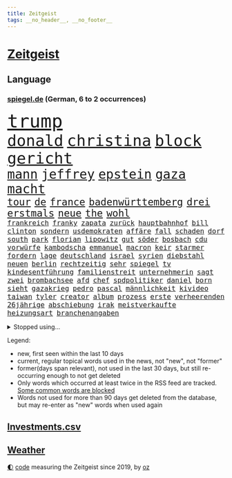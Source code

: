```yaml
---
title: Zeitgeist
tags: __no_header__, __no_footer__
---
```


# [Zeitgeist](https://oliz.io/zeitgeist/)

## Language

<h3><a href="https://www.spiegel.de" target="_blank">spiegel.de</a> (German, 6 to 2 occurrences)</h3>
<p style="font-family:monospace">
<span style="font-size:32pt"><a href="news_links.html#trump" class="current">trump</a></span>
<br>
<span style="font-size:27pt"><a href="news_links.html#donald" class="current">donald</a></span>
<span style="font-size:27pt"><a href="news_links.html#christina" class="current">christina</a></span>
<span style="font-size:27pt"><a href="news_links.html#block" class="current">block</a></span>
<span style="font-size:27pt"><a href="news_links.html#gericht" class="current">gericht</a></span>
<br>
<span style="font-size:22pt"><a href="news_links.html#mann" class="current">mann</a></span>
<span style="font-size:22pt"><a href="news_links.html#jeffrey" class="current">jeffrey</a></span>
<span style="font-size:22pt"><a href="news_links.html#epstein" class="current">epstein</a></span>
<span style="font-size:22pt"><a href="news_links.html#gaza" class="current">gaza</a></span>
<span style="font-size:22pt"><a href="news_links.html#macht" class="current">macht</a></span>
<br>
<span style="font-size:17pt"><a href="news_links.html#tour" class="current">tour</a></span>
<span style="font-size:17pt"><a href="news_links.html#de" class="current">de</a></span>
<span style="font-size:17pt"><a href="news_links.html#france" class="current">france</a></span>
<span style="font-size:17pt"><a href="news_links.html#badenwürttemberg" class="current">badenwürttemberg</a></span>
<span style="font-size:17pt"><a href="news_links.html#drei" class="current">drei</a></span>
<span style="font-size:17pt"><a href="news_links.html#erstmals" class="current">erstmals</a></span>
<span style="font-size:17pt"><a href="news_links.html#neue" class="current">neue</a></span>
<span style="font-size:17pt"><a href="news_links.html#the" class="current">the</a></span>
<span style="font-size:17pt"><a href="news_links.html#wohl" class="current">wohl</a></span>
<br>
<span style="font-size:12pt"><a href="news_links.html#frankreich" class="current">frankreich</a></span>
<span style="font-size:12pt"><a href="news_links.html#franky" class="new">franky</a></span>
<span style="font-size:12pt"><a href="news_links.html#zapata" class="new">zapata</a></span>
<span style="font-size:12pt"><a href="news_links.html#zurück" class="current">zurück</a></span>
<span style="font-size:12pt"><a href="news_links.html#hauptbahnhof" class="current">hauptbahnhof</a></span>
<span style="font-size:12pt"><a href="news_links.html#bill" class="current">bill</a></span>
<span style="font-size:12pt"><a href="news_links.html#clinton" class="new">clinton</a></span>
<span style="font-size:12pt"><a href="news_links.html#sondern" class="current">sondern</a></span>
<span style="font-size:12pt"><a href="news_links.html#usdemokraten" class="current">usdemokraten</a></span>
<span style="font-size:12pt"><a href="news_links.html#affäre" class="current">affäre</a></span>
<span style="font-size:12pt"><a href="news_links.html#fall" class="current">fall</a></span>
<span style="font-size:12pt"><a href="news_links.html#schaden" class="current">schaden</a></span>
<span style="font-size:12pt"><a href="news_links.html#dorf" class="current">dorf</a></span>
<span style="font-size:12pt"><a href="news_links.html#south" class="current">south</a></span>
<span style="font-size:12pt"><a href="news_links.html#park" class="current">park</a></span>
<span style="font-size:12pt"><a href="news_links.html#florian" class="current">florian</a></span>
<span style="font-size:12pt"><a href="news_links.html#lipowitz" class="current">lipowitz</a></span>
<span style="font-size:12pt"><a href="news_links.html#gut" class="current">gut</a></span>
<span style="font-size:12pt"><a href="news_links.html#söder" class="current">söder</a></span>
<span style="font-size:12pt"><a href="news_links.html#bosbach" class="new">bosbach</a></span>
<span style="font-size:12pt"><a href="news_links.html#cdu" class="current">cdu</a></span>
<span style="font-size:12pt"><a href="news_links.html#vorwürfe" class="current">vorwürfe</a></span>
<span style="font-size:12pt"><a href="news_links.html#kambodscha" class="current">kambodscha</a></span>
<span style="font-size:12pt"><a href="news_links.html#emmanuel" class="current">emmanuel</a></span>
<span style="font-size:12pt"><a href="news_links.html#macron" class="current">macron</a></span>
<span style="font-size:12pt"><a href="news_links.html#keir" class="current">keir</a></span>
<span style="font-size:12pt"><a href="news_links.html#starmer" class="current">starmer</a></span>
<span style="font-size:12pt"><a href="news_links.html#fordern" class="current">fordern</a></span>
<span style="font-size:12pt"><a href="news_links.html#lage" class="current">lage</a></span>
<span style="font-size:12pt"><a href="news_links.html#deutschland" class="current">deutschland</a></span>
<span style="font-size:12pt"><a href="news_links.html#israel" class="current">israel</a></span>
<span style="font-size:12pt"><a href="news_links.html#syrien" class="current">syrien</a></span>
<span style="font-size:12pt"><a href="news_links.html#diebstahl" class="current">diebstahl</a></span>
<span style="font-size:12pt"><a href="news_links.html#neuen" class="current">neuen</a></span>
<span style="font-size:12pt"><a href="news_links.html#berlin" class="current">berlin</a></span>
<span style="font-size:12pt"><a href="news_links.html#rechtzeitig" class="current">rechtzeitig</a></span>
<span style="font-size:12pt"><a href="news_links.html#sehr" class="current">sehr</a></span>
<span style="font-size:12pt"><a href="news_links.html#spiegel" class="current">spiegel</a></span>
<span style="font-size:12pt"><a href="news_links.html#tv" class="current">tv</a></span>
<span style="font-size:12pt"><a href="news_links.html#kindesentführung" class="current">kindesentführung</a></span>
<span style="font-size:12pt"><a href="news_links.html#familienstreit" class="new">familienstreit</a></span>
<span style="font-size:12pt"><a href="news_links.html#unternehmerin" class="current">unternehmerin</a></span>
<span style="font-size:12pt"><a href="news_links.html#sagt" class="current">sagt</a></span>
<span style="font-size:12pt"><a href="news_links.html#zwei" class="current">zwei</a></span>
<span style="font-size:12pt"><a href="news_links.html#brombachsee" class="current">brombachsee</a></span>
<span style="font-size:12pt"><a href="news_links.html#afd" class="current">afd</a></span>
<span style="font-size:12pt"><a href="news_links.html#chef" class="current">chef</a></span>
<span style="font-size:12pt"><a href="news_links.html#spdpolitiker" class="current">spdpolitiker</a></span>
<span style="font-size:12pt"><a href="news_links.html#daniel" class="current">daniel</a></span>
<span style="font-size:12pt"><a href="news_links.html#born" class="current">born</a></span>
<span style="font-size:12pt"><a href="news_links.html#sieht" class="current">sieht</a></span>
<span style="font-size:12pt"><a href="news_links.html#gazakrieg" class="current">gazakrieg</a></span>
<span style="font-size:12pt"><a href="news_links.html#pedro" class="current">pedro</a></span>
<span style="font-size:12pt"><a href="news_links.html#pascal" class="current">pascal</a></span>
<span style="font-size:12pt"><a href="news_links.html#männlichkeit" class="current">männlichkeit</a></span>
<span style="font-size:12pt"><a href="news_links.html#kivideo" class="new">kivideo</a></span>
<span style="font-size:12pt"><a href="news_links.html#taiwan" class="current">taiwan</a></span>
<span style="font-size:12pt"><a href="news_links.html#tyler" class="new">tyler</a></span>
<span style="font-size:12pt"><a href="news_links.html#creator" class="new">creator</a></span>
<span style="font-size:12pt"><a href="news_links.html#album" class="current">album</a></span>
<span style="font-size:12pt"><a href="news_links.html#prozess" class="current">prozess</a></span>
<span style="font-size:12pt"><a href="news_links.html#erste" class="current">erste</a></span>
<span style="font-size:12pt"><a href="news_links.html#verheerenden" class="current">verheerenden</a></span>
<span style="font-size:12pt"><a href="news_links.html#26jährige" class="current">26jährige</a></span>
<span style="font-size:12pt"><a href="news_links.html#abschiebung" class="current">abschiebung</a></span>
<span style="font-size:12pt"><a href="news_links.html#irak" class="current">irak</a></span>
<span style="font-size:12pt"><a href="news_links.html#meistverkaufte" class="new">meistverkaufte</a></span>
<span style="font-size:12pt"><a href="news_links.html#heizungsart" class="new">heizungsart</a></span>
<span style="font-size:12pt"><a href="news_links.html#branchenangaben" class="new">branchenangaben</a></span>
</p>
<details>
<summary>Stopped using...</summary>
<p class="former" style="font-size:12pt">
treffer(1738) energien(1737) entwicklungen(1737) korruption(1736) programm(1736) schnellcheck(1736) autorin(1735) belarus(1735) kassiert(1735) beschimpft(1734) landkreis(1734) sv(1734) unmut(1734) warnung(1734) messi(1733) million(1733) staatschef(1733) verletzungen(1733) berühmt(1732) bewohner(1732) vereinigten(1732) aufklärung(1731) engagement(1731) gefährlichen(1731) kommunen(1731) meldete(1731) pandemie(1731) ton(1731) bundesliga(1730) entschuldigt(1730) kriminelle(1730) kriminellen(1730) magdeburg(1730) statement(1730) 2016(1729) aufgefordert(1729) eins(1729) frankfurter(1729) geriet(1729) gestoßen(1729) heftig(1729) investoren(1729) klubs(1729) nein(1729) planeten(1729) rassismus(1729) sicherheitsbehörden(1729) vergeblich(1729) winter(1729) wirtschaftsminister(1729) übt(1729) afrika(1728) beruf(1728) debüt(1728) gesundheitsminister(1728) illegalen(1728) innenministerium(1728) schalke(1728) teilnehmer(1728) babys(1727) bundesweit(1727) finanziell(1727) halle(1727) mengen(1727) studierenden(1727) umwelt(1727) venezuela(1727) überwinden(1727) 04(1726) abstimmen(1726) beleidigt(1726) börse(1726) joachim(1726) oliver(1726) oppositionelle(1726) remis(1726) all(1725) erneuten(1725) reagierte(1725) gelang(1724) siegen(1724) voraus(1724) öffnen(1724) verbindet(1723) belgien(1722) entsetzen(1722) letzter(1722) philipp(1722) gebe(1721) passt(1721) e(1720) deals(1719) annalena(1717) baerbock(1717) brutal(1717) berater(1716) kürzlich(1716) lkw(1716) pflicht(1715) entwickeln(1713) spitzenreiter(1713) aufhalten(1711) änderungen(1711) gewinn(1709) konkrete(1709) eigenes(1708) pkw(1707) wusste(1707) whatsapp(1706) äußerte(1705) auseinandersetzung(1703) beitrag(1703) retter(1703) solchen(1702) landet(1700) app(1698) gelandet(1698) provoziert(1697) zdf(1685) westliche(1620) ausnahme(1474) verbunden(1453) cup(1450) gesund(1434) nachspielzeit(1418) börsen(1410) stehlen(1408) worum(1380) eingeführt(1365) halbes(1356) sank(1305) bat(1281) positiven(1243) betreibt(1231) rezession(1204) flüchten(1202) günstiger(1192) ausstieg(1187) fox(1184) indem(1183) kandidat(1132) tierschützer(1130) osnabrück(1118) prompt(1115) fassungslos(1095) legal(1090) äußerst(1077) bürgergeld(1068) nation(1066) studentin(1065) meloni(1063) medizin(1059) ereignet(1032) lionel(1012) auszeichnung(993) kohl(991) billigt(973) gesprengt(970) lauter(950) ähnliche(930) al(921) gegründet(921) zufällig(910) aussieht(909) marode(901) verdächtigt(896) vorstandschef(893) leon(885) lauf(877) dennis(876) dfbpokal(866) miami(841) emotionen(823) höchststand(789) zürich(779) bekennt(764) kurzer(757) obersten(745) warnungen(733) schmidt(731) politikerinnen(720) froh(709) albtraum(705) ausnahmezustand(693) pauli(693) sprachen(693) chancenlos(686) drehte(684) knie(683) campus(679) gewinner(675) bayer(673) harald(673) väter(671) dreht(663) karte(651) gearbeitet(647) kehrtwende(643) gerechnet(637) wütend(633) veröffentlichung(632) versuche(630) terrororganisation(625) künftige(607) wegfallen(599) bombardiert(596) manch(594) gestritten(590) haftstrafen(583) sowohl(577) kriegsschiffe(571) beleidigungen(570) historischer(570) stoffe(570) befand(568) heimischen(567) amerikas(566) giftige(565) playoffs(559) machtwechsel(557) teamkollegen(554) operation(553) dahintersteckt(543) wofür(541) audi(538) firmenchef(538) verbündete(530) verbringen(513) gesichtet(512) bunte(511) mauer(511) häusern(509) nationalsozialismus(509) fahndet(504) glimpflich(496) magnus(496) jenseits(491) märkte(489) agenda(488) fotografiert(485) hochstapler(485) stewart(485) f(481) fing(480) schnellste(473) boss(470) geschoben(469) gipfel(460) einbruch(455) prägt(451) türen(451) unzulässig(451) kirchen(449) oberster(444) breitet(443) figuren(442) chinese(440) wittert(439) handwerk(438) bruch(437) autobranche(435) laufender(435) systematisch(435) bahnstrecke(434) telekom(433) beweist(432) eskalieren(425) liest(424) besuchte(423) vermitteln(421) sportlerinnen(419) verlegen(419) enorme(417) beschließen(414) perfekt(413) beirut(411) kennedy(408) suchten(400) nachrichtenagentur(399) rekordsumme(399) alassad(396) anfangs(390) laufbahn(390) funk(388) kreative(387) litt(386) axel(385) smith(385) geschäftsmann(381) indische(381) gesteuert(379) bewahrt(377) gelebt(376) bürgerinnen(375) erlebnis(374) zeichnen(371) hollywoodstars(370) schult(369) baseball(365) verfügbar(364) rico(362) legende(361) entgehen(359) jährlich(358) anruf(357) innenstadt(352) gehoben(349) gesundheitliche(345) konkret(345) öffentlicher(339) zögern(337) geheimdienste(336) baschar(331) görlitz(331) kriege(328) nina(327) mittag(326) autokraten(325) gefangenen(323) georgia(322) versprach(317) abschuss(316) ausgetauscht(316) dietmar(310) beweis(309) amtes(308) bergung(308) menschlichkeit(307) werder(306) ausweitung(303) 94(302) dc(300) öltanker(300) explodiert(299) zuständig(298) sc(296) wolfsburg(295) prominenter(294) diplomatie(289) hofiert(289) februar(288) grundsätzlich(288) leipziger(286) psg(285) milizen(281) springer(280) söhne(279) prangert(276) werben(276) gewaltdelikten(275) hof(275) brooklyn(273) vertraute(272) paderborn(269) passen(269) französischer(267) wohnhäuser(267) eindringlich(265) weltmeisterschaft(265) bedrohte(264) beitragen(264) knochen(264) pete(264) bewerber(262) wille(262) bemängelt(260) stanley(259) ansichten(258) verlief(256) teslas(255) weltwirtschaft(255) zunehmende(255) gesetzesänderung(254) fatal(253) gerichtssaal(253) überschattet(253) amerikanischer(252) gebäuden(252) überzieht(249) mitgeteilt(248) soziologe(245) lakers(241) zusammenstoß(239) synthetische(238) zurückzukehren(237) geldautomatensprenger(234) kürzen(234) liz(233) traditionell(233) puerto(232) sheinbaum(232) geplündert(224) gestorbenen(224) möchten(224) 92(223) angestellte(223) amerikanern(222) report(221) anweisung(220) gesteckt(219) hegseth(219) rüstung(219) niederlagen(218) oscars(217) zehntausenden(217) usgesundheitsminister(215) french(213) akuter(211) eingeschaltet(211) birgt(210) kommunizieren(210) komplizierter(209) traurig(209) rahmen(208) spurensuche(206) äußeres(206) intakt(205) keith(205) kellogg(205) durcheinander(204) estland(204) brutaler(203) nachdenken(202) chaotische(200) interner(200) reinen(200) rückkehrer(200) erschlagen(199) weite(199) lasse(198) geheimdienstchef(197) mache(195) sanierung(195) rückte(194) rekordzeit(193) unentschieden(193) messenger(192) absolut(191) griffen(191) 20jährigen(190) freigelassen(190) hilferuf(190) angeklagten(189) füllen(189) schattenflotte(189) starkes(189) winzige(189) emma(187) zähne(187) community(186) kapitulation(184) sportliche(184) zeitenwende(183) selbstkritik(182) verbreitete(182) panama(180) weltlage(180) wiedereinführung(180) diverse(179) durchsuchung(179) re(179) rereportage(179) führerschein(178) meiden(177) dominieren(175) hochtouren(174) attackierten(173) spektakuläre(173) tunesien(172) unverletzt(172) landesweite(171) verlässlich(171) tauchen(170) heidelberg(169) wirtschaftsleistung(169) gesundheitsbehörde(166) gegnerin(165) handschlag(164) spioniert(163) aufbau(162) vergessenheit(162) besseres(161) scheine(161) kleineren(160) alonso(159) bunny(159) xabi(159) stattet(158) wappnet(157) neunzigerjahre(156) plakate(155) weltregionen(155) protests(154) verstecken(154) starship(153) fossile(152) manchem(152) zusammengeschlossen(152) sammelklage(151) experimentiert(149) transatlantische(149) personelle(148) untersuchungsbericht(148) agiert(147) ausschließen(146) körperlich(146) puma(146) chirurg(145) gespendet(143) marie(143) kreativen(142) schärfer(142) aufwärts(141) beunruhigt(141) entwendet(141) ussondergesandte(141) chats(140) karten(140) bebt(139) sicherer(139) gecancelt(138) kräftemessen(138) rassistisch(138) voice(137) ausschluss(135) autofahren(135) urteilt(135) autoritären(134) kanadischen(134) wassermassen(134) angemessen(133) vorkehrungen(133) begrenzen(132) töchter(131) ulrich(131) wuppertal(131) klischees(130) mexikos(130) streamer(130) brown(128) empowerment(128) sarkozy(128) patzt(127) buchung(126) absolvieren(125) ausrücken(125) geländewagen(125) gesundheitlicher(125) schöpfen(125) zitate(125) benutzt(124) fahrzeugen(124) mexikanischen(124) regierungen(124) warfen(124) mindestlohns(123) co₂emissionen(122) derby(122) expartnerin(122) influencern(122) ingebrigtsen(122) inter(122) schockierte(122) 64(121) friedens(121) umzug(121) jünger(120) mitteln(120) unschuld(119) 1400(118) atlético(118) detail(118) entschlossenheit(118) bundeskartellamt(117) karrierecoach(117) kollidieren(117) charterflug(116) traten(116) diplomat(115) entgegenkommen(115) gerichtet(115) vernichten(115) vodafone(115) wunden(115) bayesian(114) einzelfall(114) günstigsten(114) geht’s(113) rasche(113) repräsentative(113) schwangere(113) kommentaren(112) tvinterview(112) bombardieren(111) brandanschläge(111) verarbeitet(111) bär(110) sicherheitsbedenken(110) muslime(109) riskiert(109) schwächt(109) vorigen(109) kreuzberg(108) lockten(108) autonome(107) spdchefin(107) inspirieren(106) metro(106) vorzubeugen(106) haifa(105) unangenehm(105) bemerkungen(104) glamour(104) verschluss(104) zielt(104) kürzer(103) long(103) fadenkreuz(102) jansen(102) marcell(102) mumbai(102) theatermacher(102) woidke(102) oman(100) ai(99) bewaffnet(99) usfirmen(99) connor(98) umweltschützer(98) flüsse(96) heming(96) vorgeschmack(96) willis(96) anomalie(95) euaußenminister(95) geschieht(95) wassermangel(95) bernie(94) lebenslangen(94) moschee(94) sanders(94) sensiblen(94) wirtschaftlicher(94) champion(93) mclaren(93) ocasiocortez(93) usnotenbank(93) visum(93) bauarbeiter(92) diamanten(92) dröge(92) unwettern(92) cincinnati(91) irrtum(91) kriterien(91) schmäht(91) verfassungsfeindliche(91) angefacht(90) bonner(90) covid(90) diplomatin(90) leif(90) sander(90) schlichter(90) tennessee(90) trennungen(90) anklagebank(89) brennstoffe(89) einschränken(89) geheim(89) geschwister(89) migrant(89) vorlegen(89) begraben(88) benennen(88) kampfhandlungen(88) stellplätze(88) entfachen(87) michigan(87) spiegelmitarbeiterin(87) terrorverdacht(87) ire(86) kriminalpolizei(86) reaktiviert(86) reinigen(86) aufschluss(85) erhielten(85) fluggesellschaften(85) hauptfigur(85) luftschlägen(85) nehmendes(85) privatleben(85) verursachen(85) bösen(84) halsband(84) kostbaren(84) psychologische(84) quadratkilometer(84) chios(83) desideriuserasmusstiftung(83) erika(83) formel1fahrer(83) frustriert(83) heinz(83) juliane(83) mittelalterlicher(83) nötigen(83) steinbach(83) wehrpflichtdebatte(83) actionfilm(82) beruhigen(82) cyrus(82) durchquert(82) funktionen(82) geschosse(82) immobilienpreise(82) löffler(82) miley(82) staatsfernsehen(82) zaun(82) diskret(81) fremdeln(81) jusochef(81) kindheitserinnerungen(81) korruptionsskandal(81) lavaströme(81) leinwand(81) milo(81) türmer(81) ungeeigneten(81) usluftangriffe(81) zustande(81) carrie(80) lobte(80) minnesota(80) beschmierte(79) seltenheit(79) verunsichern(79) brannten(78) fossilen(78) funkstille(78) margot(78) neunjähriger(78) traurige(78) wirtschaftsvertreter(78) zusätzliches(78) assadregime(77) funktion(77) reptilien(77) roter(77) schwangerer(77) titeln(77) villingenschwenningen(77) vorfahrt(77) vorfeld(77) domina(76) herrschte(76) meeresgrund(76) paläontologen(76) ingenieure(75) kamikazedrohnen(75) müllsäcken(75) sprengt(75) stalker(75) wochenbeginn(75) übernahmeangebot(75) arminia(74) friedländer(74) genf(74) schrecklich(74) schwerwiegende(74) usbasis(74) vorgenommen(74) ambitionierten(73) beifahrersitz(73) biologen(73) bombendrohung(73) coman(73) eufinanzierung(73) finanzmärkten(73) funkgeräte(73) mächte(73) teherans(73) ungesundes(73) wachsendes(73) kleinem(72) laurence(72) stürmte(72) graben(71) reicher(71) ungleich(71) gesundheitsministerium(70) inhaftiert(70) summen(70) teenagerin(70) ticketkauf(70) wahlheimat(70) 15jähriger(69) 25000(69) argentinischen(69) besorgniserregende(69) eintrittspreise(69) information(69) israelischem(69) mehrfamilienhauses(69) schwimmbads(69) trumpprotest(69) archäologie(68) eilverfahren(68) gase(68) jusos(68) jüdinnen(68) pforzheim(68) schachstar(68) telegram(68) usfans(68) explodierte(67) feiertage(67) verpflichtung(67) zahnarztpraxis(67) anfragen(66) golfstaaten(66) menendez(66) traditionen(66) vorgarten(66) werfer(66) zombies(66) beschäftigung(65) eingestürzt(65) freigeistin(65) hackerangriff(65) losgegangen(65) magath(65) aufgeschoben(64) biologische(64) ergeht(64) israelgazakonflikt(64) operationen(64) reglementiert(64) spätere(64) 59(63) glocke(63) lgbtq+community(63) zivilen(63) zurückhaltung(63) beschränkt(62) bildhauer(62) jobcenter(62) kanälen(62) millionenschaden(62) motorisierten(62) postings(62) ungesundem(62) verzweifelte(62) attentäter(61) cyberkriminalität(61) fed(61) fotograf(61) horrende(61) missfallen(61) puzzle(61) staatschefs(61) chatapp(60) emirate(60) landespolizei(60) zulässt(60) kriegstüchtigkeit(59) laute(59) lebzeiten(59) reiner(59) transrechte(59) 30jährigen(58) botox(58) bundesstaaten(58) diskriminierung(58) geldautomaten(58) sauberes(58) schulsystem(58) überfahren(58) höchstem(57) indiana(57) kaisers(57) usflugzeugbauer(57) ärmeren(57) adria(56) asche(56) beschwichtigen(56) elektroantrieb(56) guinnessbuch(56) rüdigers(56) unrealistische(56) 99(55) behördenchefin(55) deep(55) götze(55) hofer(55) victoria(55) werks(55) betonte(54) bundesbürger(54) filmstar(54) holten(54) mittelständische(54) andrea(53) beckenbauer(53) blitz(53) gefesselt(53) obenauf(53) schiefläuft(53) bestechlichkeit(52) bundesfinanzminister(52) cecilia(52) durchkreuzt(52) künstlers(52) superjacht(52) ussport(52) fertigt(51) heikle(51) run(51) transportiert(51) anlage(50) carey(50) feindlich(50) mariah(50) regierungserklärung(50) usexperten(50) amazonas(49) harren(49) iranischem(49) kampfflugzeuge(49) mumie(49) polizeiruf(49) zückt(49) jeremy(48) militärschlag(48) nacken(48) partygäste(48) renner(48) schülervertretung(48) verlockenden(48) angstgegner(47) beobachtete(47) bestände(47) bunten(47) gesicherte(47) ines(47) jugendschutz(47) schwerdtner(47) unterlag(47) verpassten(47) wenigsten(47) zurückkommen(47) gratuliert(46) typen(46) unbrauchbar(46) wohnt(46) dämonen(45) hinunter(45) konjunkturschwäche(45) mythen(45) ralf(45) rängen(45) schicksale(45) stegner(45) uboote(45) klares(44) kumpel(44) indischer(43) mordkommission(43) ohio(43) schwaches(43) selbstzweifel(43) wiesbaden(43) zwischenzeitlich(43) anblick(42) historikerin(42) kugel(42) küchentricks(42) lehrerverband(42) natasha(42) nächtlichen(42) reine(42) robotaxis(42) xatar(42) zwangsläufig(42) 430(41) erneuter(41) moscheen(41) museen(41) populär(41) robotaxidienst(41) stellvertretender(41) anwesend(40) cdugesundheitsministerin(40) championsleaguefinale(40) gravierenden(40) jen(40) rentenreform(40) verstopft(40) abgestürzte(39) arbeitszeit(39) dilemma(39) maskierte(39) militärparade(39) mühsamer(39) parteifreundin(39) peta(39) holocaustüberlebenden(38) kapitol(38) pacino(38) schnitzel(38) wiederholen(38) übliche(38) angesehen(37) entspannung(37) finals(37) hebel(37) madonna(37) militärshow(37) religiöser(37) übertrumpfen(37) afdverbotsverfahren(36) ballett(36) geortet(36) kontra(36) mossad(36) pianist(36) prüfbericht(36) rain(36) schlagerstar(36) abwesenheit(35) cruise(35) eindeutig(35) internetzugang(35) musikproduzenten(35) pelé(35) terrors(35) aufregende(34) blockierten(34) erinnerungskultur(34) funktionären(34) golfregion(34) kryptobörse(34) mentalen(34) musikvideo(34) optimistischer(34) steuerausfälle(34) zwecke(34) betreut(33) dreijähriger(33) fiennes(33) gipfeltreffen(33) intervention(33) kunde(33) millionär(33) nehme(33) prävention(33) zwischenstopp(33) beatmet(32) gerald(32) grünenfraktionschefin(32) prostatakrebs(32) u2(32) lufthansamaschine(31) mittelstaedt(31) skulptur(31) abtreibung(30) eingeschlagen(30) erwartbare(30) geldtransporter(30) massen(30) optimismus(30) selbstverständlichkeit(30) technikabhängigkeit(30) formel1rennen(29) heilig(29) langfristige(29) pressen(29) staatsdiener(29) ussänger(29) covert(28) egoistisch(28) g7gipfel(28) heimturnier(28) kneipen(28) machtübernahme(28) opferzahlen(28) prominenz(28) registriert(28) stagnation(28) verbringt(28) wgzimmerpreise(28) wohnviertel(28) beklagte(27) dbbteam(27) einbürgerung(27) eindeutigen(27) oftmals(27) sabally(27) satou(27) sponsor(27) trumpfamilie(27) verzweifeln(27) entsendet(26) ideologisch(26) interessent(26) marschflugkörpern(26) maus(26) sterbehilfe(26) überschaubar(26) bundesrichterin(25) demokrat(25) erkauft(25) jordanischen(25) mobiler(25) tennisstars(25) verkündung(25) verursachte(25) dulden(24) esstisch(24) klimaaktivisten(24) koblenz(24) milchstraße(24) sprengten(24) vatertag(24) wutausbruch(24) behinderung(23) erfolgs(23) vorzeitigen(23) 86(22) bundesverband(22) führer(22) heizte(22) impfen(22) impfung(22) korruptionsaffäre(22) nbafinals(22) pacers(22) russell(22) schwulen(22) stausee(22) unterschieden(22) airways(21) fußballtransferticker(21) konsumiert(21) ausgebaut(20) brettspiele(20) coco(20) gauff(20) innenverteidiger(20) mitgliedstaat(20) rauschmittel(20) anwendungen(19) einzelkinder(19) immobilie(19) kriegsverlauf(19) teilchen(19) torjäger(19) aufgebe(18) bundesligaprofi(18) geliebtes(18) lehre(18) life(18) mittelfränkischen(18) pinsel(18) zivildienst(18) 41jähriger(17) abgefeuerten(17) absolviert(17) beruflich(17) krönt(17) pablo(17) unzulässige(17) anwohnern(16) deflation(16) slapp(16) statistischen(16) verteilzentrums(16) 11000(15) compactmagazin(15) eingang(15) hübsch(15) intensiver(15) mächtigen(15) petro(15) umweltfreundliche(15) abfälle(14) btssänger(14) compactverbot(14) drinks(14) experimentieren(14) horten(14) länderchefs(14) meere(14) spezialgebiet(14) vera(14) wealth(14) hilfsgüterausgabe(13) junioren(13) superlativ(13) warnschuss(13) ausstattung(12) erzfeind(12) grunde(12) ikkimel(12) jon(12) segelboot(12) verrohung(12) wovon(12) abzuhalten(11) alarmierte(11) atombombe(11) coronamaskenaffäre(11) mindestalter(11) ray(11) sichtbaren(11) trinkt(11) urteilen(11) ächzen(11)
</p>
</details>
<p>Legend:
<ul>
<li><span class="new">new</span>, first seen within the last 10 days</li>
<li><span class="current">current</span>, regular topical words used in the news, not "new", not "former"</li>
<li><span class="former">former(days span relevant)</span>, not used in the last 30 days, but still re-occurring enough to not get deleted</li>
<li>Only words which occurred at least twice in the RSS feed are tracked. <a href="language/filters.py">Some common words are blocked</a></li>
<li>Words not used for more than 90 days get deleted from the database, but may re-enter as "new" words when used again</li>
</ul>
</p>

## [Investments](investments.html)[.csv](investments.csv)

## [Weather](weather.html)

<footer>
<a href="javascript:toggleTheme()" class="nav">🌓</a>
<a href="https://github.com/ooz/zeitgeist">code</a> measuring the Zeitgeist since 2019, by <a href="https://oliz.io">oz</a>
</footer>
